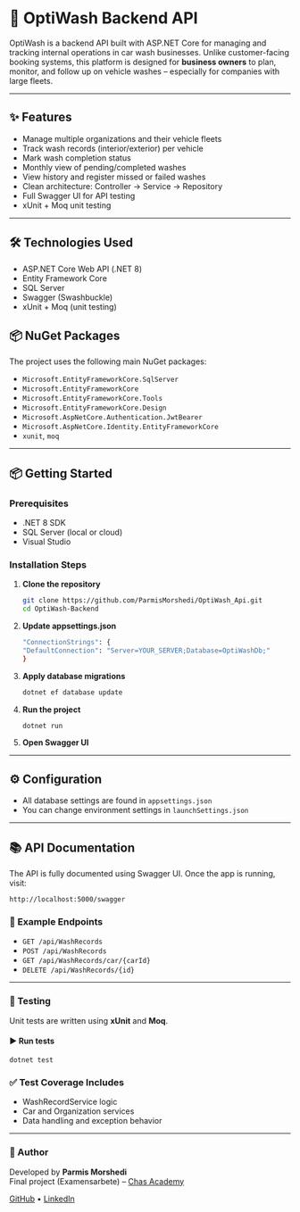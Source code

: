 # 🚗 OptiWash Backend API

OptiWash is a backend API built with ASP.NET Core for managing and tracking internal operations in car wash businesses. Unlike customer-facing booking systems, this platform is designed for **business owners** to plan, monitor, and follow up on vehicle washes – especially for companies with large fleets.

---

## ✨ Features

- Manage multiple organizations and their vehicle fleets
- Track wash records (interior/exterior) per vehicle
- Mark wash completion status
- Monthly view of pending/completed washes
- View history and register missed or failed washes
- Clean architecture: Controller → Service → Repository
- Full Swagger UI for API testing
- xUnit + Moq unit testing

---

## 🛠 Technologies Used

- ASP.NET Core Web API (.NET 8)
- Entity Framework Core
- SQL Server
- Swagger (Swashbuckle)
- xUnit + Moq (unit testing)

## 📦 NuGet Packages

The project uses the following main NuGet packages:

- `Microsoft.EntityFrameworkCore.SqlServer` 
- `Microsoft.EntityFrameworkCore`
- `Microsoft.EntityFrameworkCore.Tools`
- `Microsoft.EntityFrameworkCore.Design`
- `Microsoft.AspNetCore.Authentication.JwtBearer` 
- `Microsoft.AspNetCore.Identity.EntityFrameworkCore`
- `xunit`, `moq` 


---

## 📦 Getting Started

### Prerequisites

- .NET 8 SDK 
- SQL Server (local or cloud)
- Visual Studio 

### Installation Steps

1. **Clone the repository**

   ```bash
   git clone https://github.com/ParmisMorshedi/OptiWash_Api.git
   cd OptiWash-Backend

2. **Update appsettings.json**

   ```bash
   "ConnectionStrings": {
   "DefaultConnection": "Server=YOUR_SERVER;Database=OptiWashDb;"
   }
   
3. **Apply database migrations**

   ```bash
   dotnet ef database update

4. **Run the project**
   
   ```bash
   dotnet run
5. **Open Swagger UI**

---

## ⚙️ Configuration

- All database settings are found in `appsettings.json`
- You can change environment settings in `launchSettings.json`

---

## 📚 API Documentation

The API is fully documented using Swagger UI. Once the app is running, visit:

    http://localhost:5000/swagger

### 📌 Example Endpoints

- `GET /api/WashRecords`
- `POST /api/WashRecords`
- `GET /api/WashRecords/car/{carId}`
- `DELETE /api/WashRecords/{id}`

---

### 🧪 Testing

Unit tests are written using **xUnit** and **Moq**.

#### ▶️ Run tests

    dotnet test

### ✅ Test Coverage Includes

- WashRecordService logic  
- Car and Organization services  
- Data handling and exception behavior

---
### 👤 Author

Developed by **Parmis Morshedi**  
Final project (Examensarbete) – [Chas Academy](https://chasacademy.se)

[GitHub](https://github.com/ParmisMorshedi) • [LinkedIn](www.linkedin.com/in/parmis-morshedi-b1280b28b)



